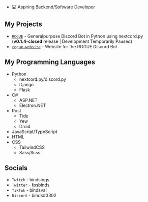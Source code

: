 - 💻 Aspiring Backend/Software Developer

## My Projects
- [```ROGUE```](https://github.com/akabinds/ROGUE) - Generalpurpose Discord Bot in Python using nextcord.py (**v0.1.4-closed** release | Development Temporarily Paused) 
- [```rogue-website```](https://github.com/akabinds/rogue-website) - Website for the ROGUE Discord Bot

## My Programming Languages
- Python
  - nextcord.py/discord.py
  - Django
  - Flask
- C# 
  - ASP.NET
  - Electron.NET
- Rust
  - Tide
  - Yew
  - Druid
- JavaScript/TypeScript
- HTML
- CSS
  - TailwindCSS
  - Sass/Scss

## Socials
- ```Twitch``` - bindsings
- ```Twitter``` - fpsbinds
- ```TikTok``` - bindsval
- ```Discord``` - binds#3302
